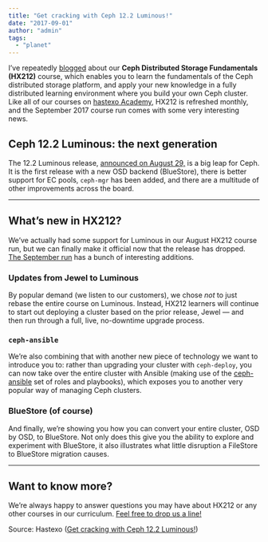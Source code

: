 ```yaml
---
title: "Get cracking with Ceph 12.2 Luminous!"
date: "2017-09-01"
author: "admin"
tags: 
  - "planet"
---
```


I’ve repeatedly [blogged](https://www.hastexo.com/blogs/florian/2016/02/08/hx212-is-live/) about our **Ceph Distributed Storage Fundamentals (HX212)** course, which enables you to learn the fundamentals of the Ceph distributed storage platform, and apply your new knowledge in a fully distributed learning environment where you build your own Ceph cluster. Like all of our courses on [hastexo Academy](//academy.hastexo.com), HX212 is refreshed monthly, and the September 2017 course run comes with some very interesting news.

## Ceph 12.2 Luminous: the next generation

The 12.2 Luminous release, [announced on August 29,](http://ceph.com/releases/v12-2-0-luminous-released/) is a big leap for Ceph. It is the first release with a new OSD backend (BlueStore), there is better support for EC pools, `ceph-mgr` has been added, and there are a multitude of other improvements across the board.

* * *

## What’s new in HX212?

We’ve actually had some support for Luminous in our August HX212 course run, but we can finally make it official now that the release has dropped. [The September run](https://academy.hastexo.com/courses/course-v1:hastexo+hx212+201709/about) has a bunch of interesting additions.

### Updates from Jewel to Luminous

By popular demand (we listen to our customers), we chose _not_ to just rebase the entire course on Luminous. Instead, HX212 learners will continue to start out deploying a cluster based on the prior release, Jewel — and then run through a full, live, no-downtime upgrade process.

### `ceph-ansible`

We’re also combining that with another new piece of technology we want to introduce you to: rather than upgrading your cluster with `ceph-deploy`, you can now take over the entire cluster with Ansible (making use of the [ceph-ansible](//github.com/ceph/ceph-ansible) set of roles and playbooks), which exposes you to another very popular way of managing Ceph clusters.

### BlueStore (of course)

And finally, we’re showing you how you can convert your entire cluster, OSD by OSD, to BlueStore. Not only does this give you the ability to explore and experiment with BlueStore, it also illustrates what little disruption a FileStore to BlueStore migration causes.

* * *

## Want to know more?

We’re always happy to answer questions you may have about HX212 or any other courses in our curriculum. [Feel free to drop us a line!](/contact)

Source: Hastexo ([Get cracking with Ceph 12.2 Luminous!](https://www.hastexo.com/blogs/florian/2017/09/01/hx212-luminous/))

